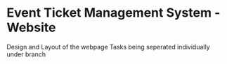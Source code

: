 # Event Ticket Management System - Website
Design and Layout of the webpage
Tasks being seperated individually under branch
